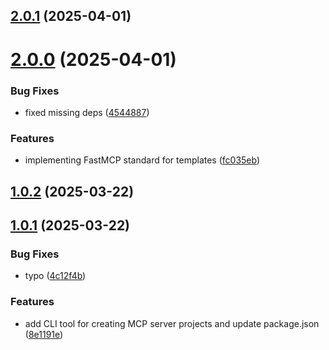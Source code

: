 ## [2.0.1](https://github.com/mcpdotdirect/template-mcp-server/compare/v2.0.0...v2.0.1) (2025-04-01)



# [2.0.0](https://github.com/mcpdotdirect/template-mcp-server/compare/v1.0.2...v2.0.0) (2025-04-01)


### Bug Fixes

* fixed missing deps ([4544887](https://github.com/mcpdotdirect/template-mcp-server/commit/4544887fad7864041a501aff566e225dfb67515d))


### Features

* implementing FastMCP standard for templates ([fc035eb](https://github.com/mcpdotdirect/template-mcp-server/commit/fc035eb91555545bf3cb585db90f11d043ab8d27))



## [1.0.2](https://github.com/mcpdotdirect/template-mcp-server/compare/v1.0.1...v1.0.2) (2025-03-22)



## [1.0.1](https://github.com/mcpdotdirect/template-mcp-server/compare/v1.0.0...v1.0.1) (2025-03-22)


### Bug Fixes

* typo ([4c12f4b](https://github.com/mcpdotdirect/template-mcp-server/commit/4c12f4b8a84310656882b6fa0ce0f78a98bd2eaf))


### Features

* add CLI tool for creating MCP server projects and update package.json ([8e1191e](https://github.com/mcpdotdirect/template-mcp-server/commit/8e1191e0e9e299fd0e02c4822d2141c64fe8d57e))



